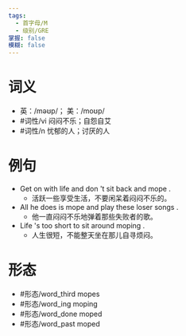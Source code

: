 ```yaml
---
tags:
  - 首字母/M
  - 级别/GRE
掌握: false
模糊: false
---
```

# 词义
- 英：/məʊp/； 美：/moʊp/
- #词性/vi  闷闷不乐；自怨自艾
- #词性/n  忧郁的人；讨厌的人
# 例句
- Get on with life and don 't sit back and mope .
	- 活跃一些享受生活，不要闲呆着闷闷不乐的。
- All he does is mope and play these loser songs .
	- 他一直闷闷不乐地弹着那些失败者的歌。
- Life 's too short to sit around moping .
	- 人生很短，不能整天坐在那儿自寻烦闷。
# 形态
- #形态/word_third mopes
- #形态/word_ing moping
- #形态/word_done moped
- #形态/word_past moped
